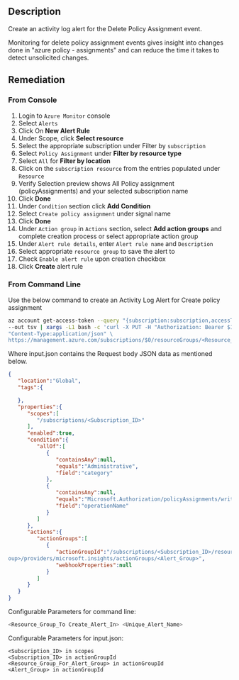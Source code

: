 ## Description

Create an activity log alert for the Delete Policy Assignment event.

Monitoring for delete policy assignment events gives insight into changes done in "azure policy - assignments" and can reduce the time it takes to detect unsolicited changes.
## Remediation

### From Console

1. Login to `Azure Monitor` console
2. Select `Alerts`
3. Click On **New Alert Rule**
4. Under Scope, click **Select resource**
5. Select the appropriate subscription under Filter by `subscription`
6. Select `Policy Assignment` under **Filter by resource type**
7. Select `All` for **Filter by location**
8. Click on the `subscription resource` from the entries populated under `Resource`
9. Verify Selection preview shows All Policy assignment (policyAssignments) and your selected subscription name
10. Click **Done**
11. Under `Condition` section click **Add Condition**
12. Select `Create policy assignment` under signal name
13. Click **Done**
14. Under `Action group` in `Actions` section, select **Add action groups** and complete creation process or select appropriate action group
15. Under `Alert rule details`, enter `Alert rule name` and `Description`
16. Select appropriate `resource group` to save the alert to
17. Check `Enable alert rule` upon creation checkbox
18. Click **Create** alert rule

### From Command Line

Use the below command to create an Activity Log Alert for Create policy assignment

```bash
az account get-access-token --query "{subscription:subscription,accessToken:accessToken}" \
--out tsv | xargs -L1 bash -c 'curl -X PUT -H "Authorization: Bearer $1" -H \
"Content-Type:application/json" \
https://management.azure.com/subscriptions/$0/resourceGroups/<Resource_Group_ToCreate_Alert_In>/providers/microsoft.insights/activityLogAlerts/<Unique_Alert_Name>?api-version=2017-04-01 -d@"input.json"'
```

Where input.json contains the Request body JSON data as mentioned below.

```json
{
   "location":"Global",
   "tags":{

   },
   "properties":{
      "scopes":[
         "/subscriptions/<Subscription_ID>"
      ],
      "enabled":true,
      "condition":{
         "allOf":[
            {
               "containsAny":null,
               "equals":"Administrative",
               "field":"category"
            },
            {
               "containsAny":null,
               "equals":"Microsoft.Authorization/policyAssignments/write",
               "field":"operationName"
            }
         ]
      },
      "actions":{
         "actionGroups":[
            {
               "actionGroupId":"/subscriptions/<Subscription_ID>/resourceGroups/<Resource_Group_For_Alert_Gr
oup>/providers/microsoft.insights/actionGroups/<Alert_Group>",
               "webhookProperties":null
            }
         ]
      }
   }
}
```

Configurable Parameters for command line:

```bash
<Resource_Group_To Create_Alert_In> <Unique_Alert_Name>
```

Configurable Parameters for input.json:

```
<Subscription_ID> in scopes
<Subscription_ID> in actionGroupId
<Resource_Group_For_Alert_Group> in actionGroupId
<Alert_Group> in actionGroupId
```
